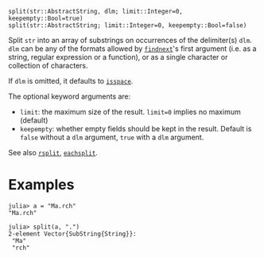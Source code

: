 ```
split(str::AbstractString, dlm; limit::Integer=0, keepempty::Bool=true)
split(str::AbstractString; limit::Integer=0, keepempty::Bool=false)
```

Split `str` into an array of substrings on occurrences of the delimiter(s) `dlm`.  `dlm` can be any of the formats allowed by [`findnext`](@ref)'s first argument (i.e. as a string, regular expression or a function), or as a single character or collection of characters.

If `dlm` is omitted, it defaults to [`isspace`](@ref).

The optional keyword arguments are:

  * `limit`: the maximum size of the result. `limit=0` implies no maximum (default)
  * `keepempty`: whether empty fields should be kept in the result. Default is `false` without a `dlm` argument, `true` with a `dlm` argument.

See also [`rsplit`](@ref), [`eachsplit`](@ref).

# Examples

```jldoctest
julia> a = "Ma.rch"
"Ma.rch"

julia> split(a, ".")
2-element Vector{SubString{String}}:
 "Ma"
 "rch"
```
